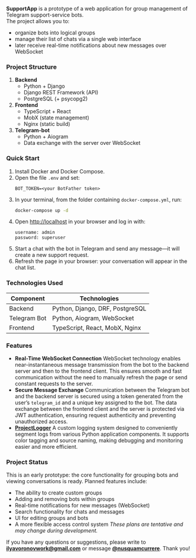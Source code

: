 **SupportApp** is a prototype of a web application for group management of Telegram support-service bots.  
The project allows you to:
- organize bots into logical groups
- manage their list of chats via a single web interface
- later receive real-time notifications about new messages over WebSocket
### Project Structure
1. **Backend**
    - Python  + Django
    - Django REST Framework (API)
    - PostgreSQL (+ psycopg2)
2. **Frontend**
    - TypeScript + React
    - MobX (state management)
    - Nginx (static build)
3. **Telegram-bot**
    - Python + Aiogram
    - Data exchange with the server over WebSocket
### Quick Start
1. Install Docker and Docker Compose.
2. Open the file `.env` and set:
    ```dotenv
    BOT_TOKEN=<your BotFather token>
    ```
3. In your terminal, from the folder containing `docker-compose.yml`, run:
    ```bash
    docker-compose up -d
    ```
4. Open [http://localhost](http://localhost/) in your browser and log in with:
    ```
    username: admin  
    password: superuser
    ```
5. Start a chat with the bot in Telegram and send any message—it will create a new support request.
6. Refresh the page in your browser: your conversation will appear in the chat list.
### Technologies Used

| Component    | Technologies                    |
| ------------ | ------------------------------- |
| Backend      | Python, Django, DRF, PostgreSQL |
| Telegram Bot | Python, Aiogram, WebSocket      |
| Frontend     | TypeScript, React, MobX, Nginx  |
### Features
- **Real-Time WebSocket Connection**
  WebSocket technology enables near-instantaneous message transmission from the bot to the backend server and then to the frontend client. This ensures smooth and fast communication without the need to manually refresh the page or send constant requests to the server.
- **Secure Message Exchange**
  Communication between the Telegram bot and the backend server is secured using a token generated from the user’s `telegram_id` and a unique key assigned to the bot. The data exchange between the frontend client and the server is protected via JWT authentication, ensuring request authenticity and preventing unauthorized access.
- **[ProjectLogger](https://github.com/joshvoron/projectlogger)**
  A custom logging system designed to conveniently segment logs from various Python application components. It supports color tagging and source naming, making debugging and monitoring easier and more efficient.

### Project Status
This is an early prototype: the core functionality for grouping bots and viewing conversations is ready. Planned features include:
- The ability to create custom groups
- Adding and removing bots within groups
- Real-time notifications for new messages (WebSocket)
- Search functionality for chats and messages
- UI for editing groups and bots
- A more flexible access control system
*These plans are tentative and may change during development.*

If you have any questions or suggestions, please write to **[ilyavoronovwork@gmail.com](mailto:ilyavoronovwork@gmail.com)** or message **[@nusquamcurrere](https://t.me/nusquamcurrere)**. Thank you!
